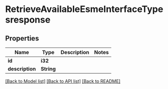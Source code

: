 # RetrieveAvailableEsmeInterfaceTypesresponse

## Properties

Name | Type | Description | Notes
------------ | ------------- | ------------- | -------------
**id** | **i32** |  | 
**description** | **String** |  | 

[[Back to Model list]](../README.md#documentation-for-models) [[Back to API list]](../README.md#documentation-for-api-endpoints) [[Back to README]](../README.md)


